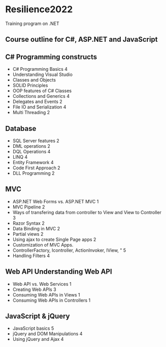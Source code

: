 # Resilience2022
Training program on .NET
## Course outline for C#, ASP.NET and JavaScript
## C#	Programming constructs	
- C# Programming Basics 4
- Understanding Visual Studio	
- Classes and Objects	
- SOLID Principles
- OOP features of C# Classes
- Collections and Generics	4		
- Delegates and Events	2		
- File IO and Serialization	4		
- Multi Threading	2		
				
## Database	
- SQL Server features	2		
- DML operations	2		
- DQL Operations	4		
- LINQ	4		
- Entity Framework	4		
- Code First Approach	2		
- DLL Programming	2		
				
## MVC	
- ASP.NET Web Forms vs. ASP.NET MVC	1		
- MVC Pipeline	2		
- Ways of transfering data from controller to View and View to Controller	3		
- Razor Syntax	2		
- Data Binding in MVC	2		
- Partial views	2		
- Using ajax to create Single Page apps	2		
- Customization of MVC Apps. 
- ControllerFactory, Icontroller, ActionInvoker, IView, "	5		
- Handling Filters	4		
				
## Web API	Understanding Web API			
- Web API vs. Web Services	1		
- Creating Web APIs	3		
- Consuming Web APIs in Views	1		
- Consuming Web APIs in Controllers	1		
				
## JavaScript & jQuery	
- JavaScript basics	5		
- jQuery and DOM Manipulations	4		
- Using jQuery and Ajax 	4		
	
